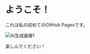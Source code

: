<h1>ようこそ！</h1>
<p>これは私の初めてのGitHub Pagesです。</p>

<img src="images/Gemini_Generated_Image_zgh8adzgh8adzgh8.png" alt="AI生成画像1">
<p>楽しんでください！</p>
</body>
</html>

